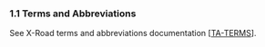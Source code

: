 ### 1.1 Terms and Abbreviations

See X-Road terms and abbreviations documentation \[[TA-TERMS](#Ref_TERMS)\].